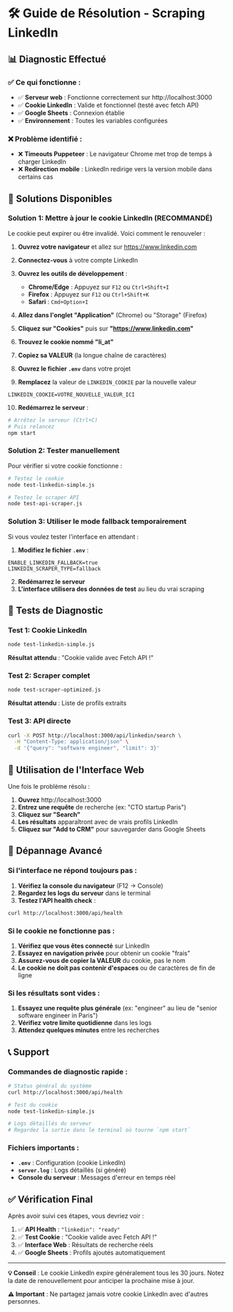 # 🛠️ Guide de Résolution - Scraping LinkedIn

## 📊 Diagnostic Effectué

### ✅ Ce qui fonctionne :
- ✅ **Serveur web** : Fonctionne correctement sur http://localhost:3000
- ✅ **Cookie LinkedIn** : Valide et fonctionnel (testé avec fetch API)
- ✅ **Google Sheets** : Connexion établie
- ✅ **Environnement** : Toutes les variables configurées

### ❌ Problème identifié :
- ❌ **Timeouts Puppeteer** : Le navigateur Chrome met trop de temps à charger LinkedIn
- ❌ **Redirection mobile** : LinkedIn redirige vers la version mobile dans certains cas

## 🔧 Solutions Disponibles

### Solution 1: Mettre à jour le cookie LinkedIn (RECOMMANDÉ)

Le cookie peut expirer ou être invalidé. Voici comment le renouveler :

1. **Ouvrez votre navigateur** et allez sur https://www.linkedin.com
2. **Connectez-vous** à votre compte LinkedIn
3. **Ouvrez les outils de développement** :
   - **Chrome/Edge** : Appuyez sur `F12` ou `Ctrl+Shift+I`
   - **Firefox** : Appuyez sur `F12` ou `Ctrl+Shift+K`
   - **Safari** : `Cmd+Option+I`

4. **Allez dans l'onglet "Application"** (Chrome) ou "Storage" (Firefox)
5. **Cliquez sur "Cookies"** puis sur **"https://www.linkedin.com"**
6. **Trouvez le cookie nommé "li_at"**
7. **Copiez sa VALEUR** (la longue chaîne de caractères)
8. **Ouvrez le fichier `.env`** dans votre projet
9. **Remplacez** la valeur de `LINKEDIN_COOKIE` par la nouvelle valeur

```env
LINKEDIN_COOKIE=VOTRE_NOUVELLE_VALEUR_ICI
```

10. **Redémarrez le serveur** :
```bash
# Arrêtez le serveur (Ctrl+C)
# Puis relancez
npm start
```

### Solution 2: Tester manuellement

Pour vérifier si votre cookie fonctionne :

```bash
# Testez le cookie
node test-linkedin-simple.js

# Testez le scraper API
node test-api-scraper.js
```

### Solution 3: Utiliser le mode fallback temporairement

Si vous voulez tester l'interface en attendant :

1. **Modifiez le fichier `.env`** :
```env
ENABLE_LINKEDIN_FALLBACK=true
LINKEDIN_SCRAPER_TYPE=fallback
```

2. **Redémarrez le serveur**
3. **L'interface utilisera des données de test** au lieu du vrai scraping

## 🧪 Tests de Diagnostic

### Test 1: Cookie LinkedIn
```bash
node test-linkedin-simple.js
```
**Résultat attendu** : "Cookie valide avec Fetch API !"

### Test 2: Scraper complet
```bash
node test-scraper-optimized.js
```
**Résultat attendu** : Liste de profils extraits

### Test 3: API directe
```bash
curl -X POST http://localhost:3000/api/linkedin/search \
  -H "Content-Type: application/json" \
  -d '{"query": "software engineer", "limit": 3}'
```

## 🎯 Utilisation de l'Interface Web

Une fois le problème résolu :

1. **Ouvrez** http://localhost:3000
2. **Entrez une requête** de recherche (ex: "CTO startup Paris")
3. **Cliquez sur "Search"**
4. **Les résultats** apparaîtront avec de vrais profils LinkedIn
5. **Cliquez sur "Add to CRM"** pour sauvegarder dans Google Sheets

## 🚨 Dépannage Avancé

### Si l'interface ne répond toujours pas :

1. **Vérifiez la console du navigateur** (F12 → Console)
2. **Regardez les logs du serveur** dans le terminal
3. **Testez l'API health check** :
```bash
curl http://localhost:3000/api/health
```

### Si le cookie ne fonctionne pas :

1. **Vérifiez que vous êtes connecté** sur LinkedIn
2. **Essayez en navigation privée** pour obtenir un cookie "frais"
3. **Assurez-vous de copier la VALEUR** du cookie, pas le nom
4. **Le cookie ne doit pas contenir d'espaces** ou de caractères de fin de ligne

### Si les résultats sont vides :

1. **Essayez une requête plus générale** (ex: "engineer" au lieu de "senior software engineer in Paris")
2. **Vérifiez votre limite quotidienne** dans les logs
3. **Attendez quelques minutes** entre les recherches

## 📞 Support

### Commandes de diagnostic rapide :

```bash
# Status général du système
curl http://localhost:3000/api/health

# Test du cookie
node test-linkedin-simple.js

# Logs détaillés du serveur
# Regardez la sortie dans le terminal où tourne `npm start`
```

### Fichiers importants :

- **`.env`** : Configuration (cookie LinkedIn)
- **`server.log`** : Logs détaillés (si généré)
- **Console du serveur** : Messages d'erreur en temps réel

## ✅ Vérification Final

Après avoir suivi ces étapes, vous devriez voir :

1. ✅ **API Health** : `"linkedin": "ready"`
2. ✅ **Test Cookie** : "Cookie valide avec Fetch API !"
3. ✅ **Interface Web** : Résultats de recherche réels
4. ✅ **Google Sheets** : Profils ajoutés automatiquement

---

**💡 Conseil** : Le cookie LinkedIn expire généralement tous les 30 jours. Notez la date de renouvellement pour anticiper la prochaine mise à jour.

**⚠️ Important** : Ne partagez jamais votre cookie LinkedIn avec d'autres personnes.
